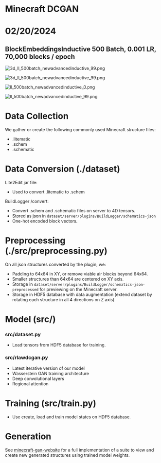 # Minecraft DCGAN

# 02/20/2024

## BlockEmbeddingsInductive 500 Batch, 0.001 LR, 70,000 blocks / epoch

![3d_ll_500batch_newadvancedinductive_99.png](/src/embeddings/plots/3d_ll_500batch_newadvancedinductive_0.png)

![3d_ll_500batch_newadvancedinductive_99.png](/src/embeddings/plots/3d_ll_500batch_newadvancedinductive_99.png)

![ll_500batch_newadvancedinductive_0.png](/src/embeddings/confusion/ll_500batch_newadvancedinductive_0.png)

![ll_500batch_newadvancedinductive_99.png](/src/embeddings/confusion/ll_500batch_newadvancedinductive_99.png)

# Data Collection

We gather or create the following commonly used Minecraft structure files:
- .litematic
- .schem
- .schematic

# Data Conversion (./dataset)

Lite2Edit jar file:
- Used to convert .litematic to .schem

BuildLogger /convert:
- Convert .schem and .schematic files on server to 4D tensors.
- Stored as json in `dataset/server/plugins/BuildLogger/schematics-json`
- One-hot encoded block vectors.

# Preprocessing (./src/preprocessing.py)

On all json structures converted by the plugin, we:
- Padding to 64x64 in XY, or remove viable air blocks beyond 64x64.
- Smaller structures than 64x64 are centered on XY axis.
- Storage in `dataset/server/plugins/BuildLogger/schematics-json-preprocessed` for previewing on the Minecraft server.
- Storage in HDF5 database with data augmentation (extend dataset by rotating each structure in all 4 directions on Z axis)

# Model (src/)

### src/dataset.py
- Load tensors from HDF5 database for training.

### src/rlawdcgan.py
- Latest iterative version of our model
- Wasserstein GAN training architecture
- Deep convolutional layers
- Regional attention

# Training (src/train.py)

- Use create, load and train model states on HDF5 database.

# Generation

See [minecraft-gan-website](https://github.com/deneke-research/minecraft-gan-website) for a full implementation of a suite to view and create new generated structures using trained model weights.
